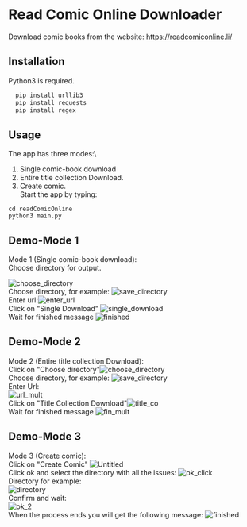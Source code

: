 
# Read Comic Online Downloader
Download comic books from the website: https://readcomiconline.li/



## Installation

Python3 is required.

```bash
  pip install urllib3
  pip install requests
  pip install regex
```
    
## Usage
The app has three modes:\
1. Single comic-book download
2. Entire title collection Download.
3. Create comic.
\
Start the app by typing:

```
cd readComicOnline
python3 main.py
```



## Demo-Mode 1

Mode 1 (Single comic-book download):\
Choose directory for output.

![choose_directory](https://user-images.githubusercontent.com/61663422/179355070-bed6b914-e72a-4b41-ab62-a1cbc0487caf.png)
\
Choose directory, for example: ![save_directory](https://user-images.githubusercontent.com/61663422/179354947-2782b989-f48c-41b9-ae05-36865498556f.png)
\
Enter url:![enter_url](https://user-images.githubusercontent.com/61663422/179354955-6646e452-300a-403b-afa4-0162d1cc8fb3.png)
\
Click on "Single Download" ![single_download](https://user-images.githubusercontent.com/61663422/179355080-4242b1e0-b460-4748-bab2-69bdfc9f8062.png)
\
Wait for finished message ![finished](https://user-images.githubusercontent.com/61663422/179354990-7a9d780e-d8b0-4d5d-83cf-88c12cf20298.png)




## Demo-Mode 2
Mode 2 (Entire title collection Download):\
Click on "Choose directory"![choose_directory](https://user-images.githubusercontent.com/61663422/179355070-bed6b914-e72a-4b41-ab62-a1cbc0487caf.png)
\
Choose directory, for example: ![save_directory](https://user-images.githubusercontent.com/61663422/179354947-2782b989-f48c-41b9-ae05-36865498556f.png)
\
Enter Url: <br>![url_mult](https://user-images.githubusercontent.com/61663422/179357768-a1b06c18-485f-46e5-9273-3028bd42f044.png)
\
Click on "Title Collection Download"![title_co](https://user-images.githubusercontent.com/61663422/179357757-81a0038c-3731-40d9-a3aa-18962704f070.png)
\
Wait for finished message ![fin_mult](https://user-images.githubusercontent.com/61663422/179358019-32a9176c-b1fa-48f9-aa0b-ec6a5cd82134.png)
## Demo-Mode 3
Mode 3 (Create comic):\
Click on "Create Comic" ![Untitled](https://user-images.githubusercontent.com/61663422/179360747-cb637aff-3a8c-4ef7-aabc-0cac42f10a7d.png)
\
Click ok and select the directory with all the issues: ![ok_click](https://user-images.githubusercontent.com/61663422/179360804-cd4d3aba-13ba-4cf8-bfce-71d4900b855f.png)
\
Directory for example:<br> ![directory](https://user-images.githubusercontent.com/61663422/179360824-9031a093-7ffe-447d-8cfb-27d8835f7649.png)
\
Confirm and wait:<br> ![ok_2](https://user-images.githubusercontent.com/61663422/179360833-c715a895-f4b4-445c-b4c2-51109f25e21b.png)
\
When the process ends you will get the following message: ![finished](https://user-images.githubusercontent.com/61663422/179360866-f956e276-fb51-4314-9534-65d3b60ad87f.png)

